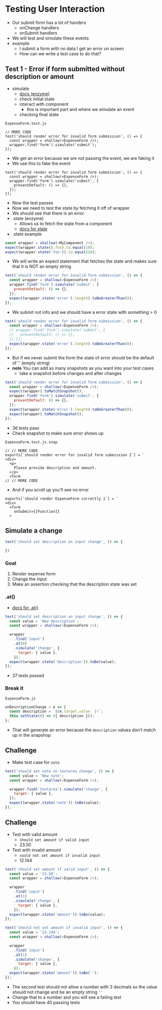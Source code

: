 # Testing User Interaction
* Our submit form has a lot of handers
    - onChange handlers
    - onSubmit handlers
* We will test and simulate these events
* example
    - I submit a form with no data I get an error on screen
    - How can we write a test case to do that?

## Test 1 - Error if form submitted without description or amount
* simulate
    - [docs (enzyme)](http://airbnb.io/enzyme/docs/api/ShallowWrapper/simulate.html)
    - check initial state
    - interact with component
        + this is important part and where we simulate an event
    - checking final state

`ExpenseForm.test.js`

```
// MORE CODE
test('should render error for invalid form submission', () => {
  const wrapper = shallow(<ExpenseForm />);
  wrapper.find('form').simulate('submit');
});
```

* We get an error because we are not passing the event, we are faking it
* We use this to fake the event

```
test('should render error for invalid form submission', () => {
  const wrapper = shallow(<ExpenseForm />);
  wrapper.find('form').simulate('submit', {
    preventDefault: () => {},
  });
});
```

* Now the test passes
* Now we need to test the state by fetching it off of wrapper
* We should see that there is an error
* .state (enzyme)
    - Allows us to fetch the state from a component
    - [docs for state](http://airbnb.io/enzyme/docs/api/ShallowWrapper/state.html)
* .state example

```js
const wrapper = shallow(<MyComponent />);
expect(wrapper.state().foo).to.equal(10);
expect(wrapper.state('foo')).to.equal(10);
```

* We will write an expect statement that fetches the state and makes sure that it is NOT an empty string

```js
test('should render error for invalid form submission', () => {
  const wrapper = shallow(<ExpenseForm />);
  wrapper.find('form').simulate('submit', {
    preventDefault: () => {},
  });
  expect(wrapper.state('error').length).toBeGreaterThan(0);
});
```

* We submit not info and we should have a error state with something > 0

```js
test('should render error for invalid form submission', () => {
  const wrapper = shallow(<ExpenseForm />);
  // wrapper.find('form').simulate('submit', {
  //   preventDefault: () => {},
  // });
  expect(wrapper.state('error').length).toBeGreaterThan(0);
});
```

* But if we never submit the form the state of error should be the default of '' (empty string)
* **note** You can add as many snapshots as you want into your test cases
  - take a snapshot before changes and after changes

```js
test('should render error for invalid form submission', () => {
  const wrapper = shallow(<ExpenseForm />);
  expect(wrapper).toMatchSnapshot();
  wrapper.find('form').simulate('submit', {
    preventDefault: () => {},
  });
  expect(wrapper.state('error').length).toBeGreaterThan(0);
  expect(wrapper).toMatchSnapshot();
});
```

* 36 tests pass
* Check snapshot to make sure error shows up

`ExpenseForm.test.js.snap`

```
// // MORE CODE
exports[`should render error for invalid form submission 2`] = `
<div>
  <p>
    Please provide description and amount.
  </p>
  <form
// // MORE CODE
```

* And if you scroll up you'll see no error

```
exports[`should render ExpenseForm correctly 1`] = `
<div>
  <form
    onSubmit={[Function]}
  >
```

## Simulate a change
```js
test('should set description on input change', () => {

})
```

### Goal
1. Render expense form
2. Change the input
3. Make an assertion checking that the description state was set

### .at()
* [docs for .at()](http://airbnb.io/enzyme/docs/api/ShallowWrapper/at.html)

```js
test('should set description on input change', () => {
  const value = 'New description';
  const wrapper = shallow(<ExpenseForm />);

  wrapper
    .find('input')
    .at(0)
    .simulate('change', {
      target: { value },
    });
  expect(wrapper.state('description')).toBe(value);
});
```

* 37 tests passed

### Break it
`ExpenseForm.js`

```js
onDescriptionChange = e => {
  const description = `${e.target.value  }!`;
  this.setState(() => ({ description }));
};
```

* That will generate an error because the `description` values don't match up in the snapshop

## Challenge
* Make test case for `note`

```js
test('should set note on textarea change', () => {
  const value = 'New note';
  const wrapper = shallow(<ExpenseForm />);

  wrapper.find('textarea').simulate('change', {
    target: { value },
  });
  expect(wrapper.state('note')).toBe(value);
});
```

## Challenge
* Test with valid amount
  - `should set amount if valid input`
  - 23.50
* Test with invalid amount
  - `sould not set amount if invalid input`
  - 12.144

```js
test('should set amount if valid input', () => {
  const value = '23.50';
  const wrapper = shallow(<ExpenseForm />);

  wrapper
    .find('input')
    .at(1)
    .simulate('change', {
      target: { value },
    });
  expect(wrapper.state('amount')).toBe(value);
});

test('should not set amount if invalid input', () => {
  const value = '23.144';
  const wrapper = shallow(<ExpenseForm />);

  wrapper
    .find('input')
    .at(1)
    .simulate('change', {
      target: { value },
    });
  expect(wrapper.state('amount')).toBe('');
});
```

* The second test should not allow a number with 3 decimals so the value should not change and be an empty string `''`
* Change that to a number and you will see a failing test
* You should have 40 passing tests
